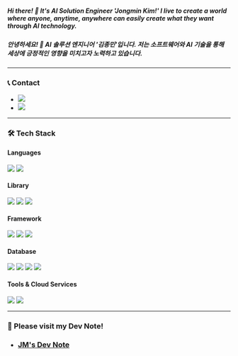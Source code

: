 ##### Hi there! 👋 It's AI Solution Engineer 'Jongmin Kim!' I live to create a world where anyone, anytime, anywhere can easily create what they want through AI technology.
##### 안녕하세요! 👋 AI 솔루션 엔지니어 '김종민'입니다. 저는 소프트웨어와 AI 기술을 통해 세상에 긍정적인 영향을 미치고자 노력하고 있습니다.

---

### 📞 Contact
- <a href="https://www.linkedin.com/in/kim-j-25a93a11b/"><img src="https://img.shields.io/badge/Linkedin-0A66C2?style=flat-square&logo=LinkedIn&logoColor=white&link=https://www.linkedin.com/in/kim-j-25a93a11b/"/></a> 
- <a href="mailto:miniwa00@gmail.com"><img src="https://img.shields.io/badge/miniwa00@gmail.com-EA4335?style=flat-square&logo=Gmail&logoColor=white&link=mailto:miniwa00@gmail.com"/></a> 

---

### 🛠 Tech Stack
####  **Languages** 
<img src="https://img.shields.io/badge/python-3776AB?style=for-the-badge&logo=python&logoColor=white"> <img src="https://img.shields.io/badge/java-007396?style=for-the-badge&logo=ava&logoColor=white">

#### **Library**
<img src="https://img.shields.io/badge/OpenCV-5C3EE8?style=for-the-badge&logo=OpenCV&logoColor=white"> <img src="https://img.shields.io/badge/TensorRT-006600?style=for-the-badge&logo=Tensorrt&logoColor=white"> <img src="https://img.shields.io/badge/Gradio-F2CA30?style=for-the-badge&logo=Gradio&logoColor=white">

#### **Framework**
<img src="https://img.shields.io/badge/FastAPI-009688?style=for-the-badge&logo=FastAPI&logoColor=white"> <img src="https://img.shields.io/badge/PyTorch-EE4C2C?style=for-the-badge&logo=PyTorch&logoColor=white"> <img src="https://img.shields.io/badge/Flutter-02569B?style=for-the-badge&logo=Flutter&logoColor=white">

#### **Database**
<img src="https://img.shields.io/badge/MySQL-4479A1?style=for-the-badge&logo=MySQL&logoColor=white"> <img src="https://img.shields.io/badge/PostgreSQL-4169E1?style=for-the-badge&logo=PostgreSQL&logoColor=white"> <img src="https://img.shields.io/badge/MongoDB-47A248?style=for-the-badge&logo=MongoDB&logoColor=white"> <img src="https://img.shields.io/badge/Elasticsearch-005571?style=for-the-badge&logo=Elasticsearch&logoColor=white">

#### **Tools & Cloud Services**
<img src="https://img.shields.io/badge/Docker-2496ED?style=for-the-badge&logo=Docker&logoColor=white"> <img src="https://img.shields.io/badge/Amazon Web Services-232F3E?style=for-the-badge&logo=Amazon Web Services&logoColor=white"> 

---

### 📓 Please visit my Dev Note!
- ### [JM's Dev Note](https://miniwa00.github.io "JM's Dev Note")